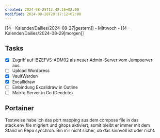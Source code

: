 ```yaml
---
created: 2024-08-28T12:42:16+02:00
modified: 2024-08-28T20:17:12+02:00
---
```

[[4 - Kalender/Dailies/2024-08-27|gestern]]  - Mittwoch - [[4 - Kalender/Dailies/2024-08-29|morgen]]


## Tasks
- [x] Zugriff auf IBZEFVS-ADM02 als neuer Admin-Server vom Jumpserver aus.
- [ ] Upload Wordpress
- [x] VaultWarden
- [x] Excallidraw
- [ ] Einbindung Excalidraw in Outline
- [ ] Matrix-Server in Go (Dendrite)

## Portainer

Testweise habe ich das port mapping aus  dem compose file in das stack.env file migriert und gitops aktiviert, somit bleibt er immer mit dem Stand im Repo synchron. Bin mir nicht sicher, ob das sinnvoll ist oder nicht.